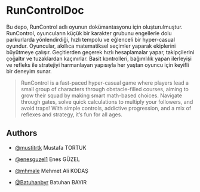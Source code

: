# RunControlDoc 
Bu depo, RunControl adlı oyunun dokümantasyonu için oluşturulmuştur. RunControl, oyuncuların küçük bir karakter grubunu engellerle dolu parkurlarda yönlendirdiği, hızlı tempolu ve eğlenceli bir hyper-casual oyundur. Oyuncular, akıllıca matematiksel seçimler yaparak ekiplerini büyütmeye çalışır. Geçitlerden geçerek hızlı hesaplamalar yapar, takipçilerini çoğaltır ve tuzaklardan kaçınırlar. Basit kontrolleri, bağımlılık yapan ilerleyişi ve refleks ile stratejiyi harmanlayan yapısıyla her yaştan oyuncu için keyifli bir deneyim sunar.


> RunControl is a fast-paced hyper-casual game where players lead a small group of characters through obstacle-filled courses, aiming to grow their squad by making smart math-based choices. Navigate through gates, solve quick calculations to multiply your followers, and avoid traps! With simple controls, addictive progression, and a mix of reflexes and strategy, it’s fun for all ages.


## Authors

- [@mustitrtk](https://github.com/mustitrtk)  Mustafa TORTUK 
  
- [@enesguzel1](https://github.com/enesguzel1) Enes GÜZEL 

- [@mhmale](https://github.com/mhmale)  Mehmet Ali KODAŞ

- [@Batuhanbyr](https://github.com/Batuhanbyr)  Batuhan BAYIR
